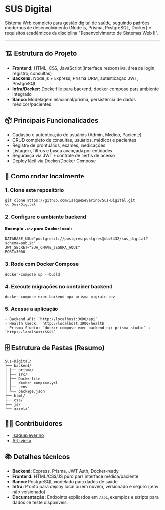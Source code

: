# SUS Digital

Sistema Web completo para gestão digital de saúde, seguindo padrões modernos de desenvolvimento (Node.js, Prisma, PostgreSQL, Docker) e requisitos acadêmicos da disciplina "Desenvolvimento de Sistemas Web II".

---

## 🏗️ Estrutura do Projeto

- **Frontend:** HTML, CSS, JavaScript (interface responsiva, área de login, registro, consultas)
- **Backend:** Node.js + Express, Prisma ORM, autenticação JWT, PostgreSQL
- **Infra/Docker:** Dockerfile para backend, docker-compose para ambiente integrado
- **Banco:** Modelagem relacional/prisma, persistência de dados médicos/pacientes

## 📦 Principais Funcionalidades

- Cadastro e autenticação de usuários (Admin, Médico, Paciente)
- CRUD completo de consultas, usuários, médicos e pacientes
- Registro de prontuários, exames, medicações
- Listagem, filtros e busca avançada por entidades
- Segurança via JWT e controle de perfis de acesso
- Deploy fácil via Docker/Docker Compose

## 🚀 Como rodar localmente

### 1. Clone este repositório

```
git clone https://github.com/IsaqueSeverino/Sus-Digital.git
cd Sus-Digital
```

### 2. Configure o ambiente backend

#### Exemplo `.env` para Docker local:

```
DATABASE_URL="postgresql://postgres:postgres@db:5432/sus_digital?schema=public"
JWT_SECRET="SUA_CHAVE_SEGURA_AQUI"
PORT=3000
````

### 3. Rode com Docker Compose

```
docker-compose up --build
```

### 4. Execute migrações no container backend

```
docker-compose exec backend npx prisma migrate dev
```

### 5. Acesse a aplicação

```
- Backend API: `http://localhost:3000/api`
- Health Check: `http://localhost:3000/health`
- Prisma Studio: `docker-compose exec backend npx prisma studio` → `http://localhost:5555`
```

## 🗄️ Estrutura de Pastas (Resumo)

```
Sus-Digital/
├── backend/
│ ├── prisma/
│ ├── src/
│ ├── Dockerfile
│ ├── docker-compose.yml
│ ├── .env
│ └── package.json
├── html/
├── css/
├── js/
└── assets/
```


## 👩‍💻 Contribuidores

- [IsaqueSeverino](https://github.com/IsaqueSeverino)
- [Art-vieira](https://github.com/Art-vieira)

## 📚 Detalhes técnicos

- **Backend:** Express, Prisma, JWT Auth, Docker-ready
- **Frontend:** HTML/CSS/JS puro para interface médica/paciente
- **Banco:** PostgreSQL modelado para dados de saúde
- **Infra:** Pronto para deploy local ou em nuvem, versionado e seguro (.env não versionado)
- **Documentação:** Endpoints explicados em `/api`, exemplos e scripts para dados de teste disponíveis







